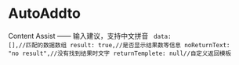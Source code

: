 # AutoAddto
Content Assist —— 输入建议，支持中文拼音
<code>
data: [],//匹配的数据数组
result: true,//是否显示结果数等信息
noReturnText: "no result",//没有找到结果时文字
returnTemplete: null//自定义返回模板
</code>